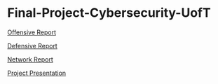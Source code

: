 # Final-Project-Cybersecurity-UofT

[Offensive Report](Offensive%20Report.md)

[Defensive Report](/Defensive%20Report.md)

[Network Report](/Network%20Report.md)

[Project Presentation](https://docs.google.com/presentation/d/1FHGCIpeklxHBZqKLHTWi228rQrTHEQ1V/edit?usp=sharing&ouid=110315788476304063614&rtpof=true&sd=true)



